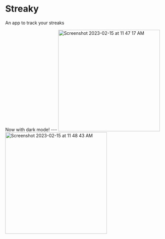 # Streaky
An app to track your streaks
<div>
Now with dark mode!
---
<img width="322" alt="Screenshot 2023-02-15 at 11 47 17 AM" src="https://user-images.githubusercontent.com/57610056/218924182-10ddee24-275d-4e3b-ba59-b2ecffb03e00.png">
<img width="322" alt="Screenshot 2023-02-15 at 11 48 43 AM" src="https://user-images.githubusercontent.com/57610056/218924334-3dec0b32-f64b-48e3-9bc6-1b95385b5eea.png">
